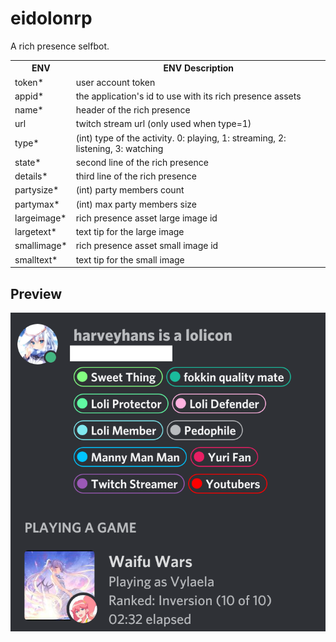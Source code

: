 # eidolonrp
A rich presence selfbot.

<table>
<tr><th>ENV</th><th>ENV Description</th></tr>
<tr><td>token*</th><td>user account token</td></tr>
<tr><td>appid*</td><td>the application's id to use with its rich presence assets</td></tr>
<tr><td>name*</td><td>header of the rich presence</td></tr>
<tr><td>url</td><td>twitch stream url (only used when type=1)</td></tr>
<tr><td>type*</td><td>(int) type of the activity. 0: playing, 1: streaming, 2: listening, 3: watching</td></tr>
<tr><td>state*</td><td>second line of the rich presence</td></tr>
<tr><td>details*</td><td>third line of the rich presence</td></tr>
<tr><td>partysize*</td><td>(int) party members count</td></tr>
<tr><td>partymax*</td><td>(int) max party members size</td></tr>
<tr><td>largeimage*</td><td>rich presence asset large image id</td></tr>
<tr><td>largetext*</td><td>text tip for the large image</td></tr>
<tr><td>smallimage*</td><td>rich presence asset small image id</td></tr>
<tr><td>smalltext*</td><td>text tip for the small image</td></tr>
</table>

## Preview
![pv](pv.png)